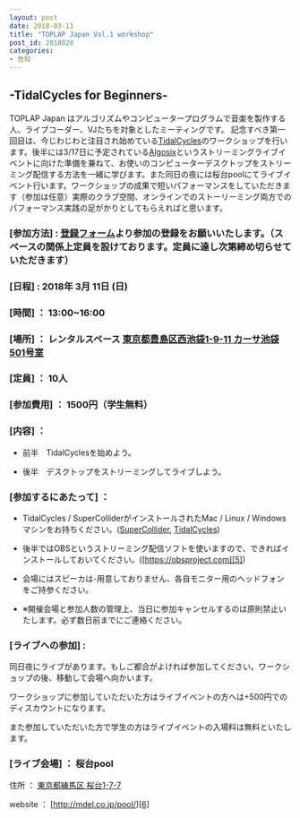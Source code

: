 ```yaml
---
layout: post
date: 2018-03-11
title: "TOPLAP Japan Vol.1 workshop"
post_id: 2018028
categories: 
- 告知
---
```


## -TidalCycles for Beginners-

TOPLAP Japan はアルゴリズムやコンピュータープログラムで音楽を製作する人、ライブコーダー、VJたちを対象としたミーティングです。 記念すべき第一回目は、今じわじわと注目され始めている[TidalCycles][1]のワークショップを行います。後半には3/17日に予定されている[Algosix][2]というストリーミングライブイベントに向けた準備を兼ねて、お使いのコンピューターデスクトップをストリーミング配信する方法を一緒に学びます。また同日の夜には桜台poolにてライブイベント行います。ワークショップの成果で短いパフォーマンスをしていただきます（参加は任意）実際のクラブ空間、オンラインでのストーリーミング両方でのパフォーマンス実践の足がかりとしてもらえればと思います。

### [参加方法] : [登録フォーム][3]より参加の登録をお願いいたします。（スペースの関係上定員を設けております。定員に達し次第締め切らせていただきます）

###  [日程] : 2018年 3月 11日 (日)

### [時間] ： 13:00~16:00

### [場所] ： レンタルスペース [東京都豊島区西池袋1-9-11 カーサ池袋501号室](https://goo.gl/maps/SVBwybnB6iF2)

### [定員] ： 10人

### [参加費用] ： 1500円（学生無料）

### [内容] ： 
  
  - 前半　TidalCyclesを始めよう。
  
  - 後半　デスクトップをストリーミングしてライブしよう。

### [参加するにあたって] ：
  
  - TidalCycles / SuperColliderがインストールされたMac / Linux / Windowsマシンをお持ちください。([SuperCollider][4], [TidalCycles][1])

  - 後半ではOBSというストリーミング配信ソフトを使いますので、できればインストールしておいてください。([https://obsproject.com][5])

  - 会場にはスピーカは-用意しておりません、各自モニター用のヘッドフォンをご持参ください。

  - ※開催会場と参加人数の管理上、当日に参加キャンセルするのは原則禁止いたします。必ず数日前までにご連絡ください。

### [ライブへの参加] :
  
  同日夜にライブがあります。もしご都合がよければ参加してください。ワークショップの後、移動して会場へ向かいます。

  ワークショップに参加していただいた方はライブイベントの方へは+500円でのディスカウントになります。

  また参加していただいた方で学生の方はライブイベントの入場料は無料といたします。

### [ライブ会場] ： 桜台pool
 
  住所 ： [東京都練馬区 桜台1-7-7](https://goo.gl/maps/tGpZSrxkeuy)
 
  website ： [http://mdel.co.jp/pool/][6]



[1]: https://tidalcycles.org/

[2]: https://algorave.com/wearesix/

[3]: https://docs.google.com/forms/d/e/1FAIpQLSdkHu6eettLK9G_P5ZGA-niYHAN44oHvfIRVEYQxucIpMqbzQ/viewform?usp=pp_url&entry.1901448497=%E3%81%82%E3%82%8A&entry.1875078784=%E3%81%82%E3%82%8A&entry.1083301861=Mac

[4]: https://supercollider.github.io/

[5]: https://obsproject.com/

[6]: http://mdel.co.jp/pool/


